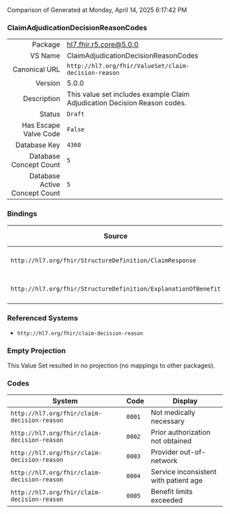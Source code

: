 Comparison of 
Generated at Monday, April 14, 2025 6:17:42 PM

### ClaimAdjudicationDecisionReasonCodes

|      |     |
| ---: | --- |
| Package | hl7.fhir.r5.core@5.0.0 |
| VS Name | ClaimAdjudicationDecisionReasonCodes |
| Canonical URL | `http://hl7.org/fhir/ValueSet/claim-decision-reason` |
| Version | 5.0.0 |
| Description | This value set includes example Claim Adjudication Decision Reason codes. |
| Status | `Draft` |
| Has Escape Valve Code | `False` |
| Database Key | `4360` |
| Database Concept Count | `5` |
| Database Active Concept Count | `5` |
### Bindings

| Source | Element | Binding | Strength | Element Short |
| ------ | ------- | ------- | -------- | ------------- |
| `http://hl7.org/fhir/StructureDefinition/ClaimResponse` | `ClaimResponse.item.reviewOutcome.reason` | `http://hl7.org/fhir/ValueSet/claim-decision-reason` | `Example` | Reason for result of the adjudication |
| `http://hl7.org/fhir/StructureDefinition/ExplanationOfBenefit` | `ExplanationOfBenefit.item.reviewOutcome.reason` | `http://hl7.org/fhir/ValueSet/claim-decision-reason` | `Example` | Reason for result of the adjudication |

### Referenced Systems

* `http://hl7.org/fhir/claim-decision-reason`
### Empty Projection

This Value Set resulted in no projection (no mappings to other packages).

### Codes

| System | Code | Display |
| ------ | ---- | ------- |
| `http://hl7.org/fhir/claim-decision-reason` | `0001` | Not medically necessary |
| `http://hl7.org/fhir/claim-decision-reason` | `0002` | Prior authorization not obtained |
| `http://hl7.org/fhir/claim-decision-reason` | `0003` | Provider out-of-network |
| `http://hl7.org/fhir/claim-decision-reason` | `0004` | Service inconsistent with patient age |
| `http://hl7.org/fhir/claim-decision-reason` | `0005` | Benefit limits exceeded |

